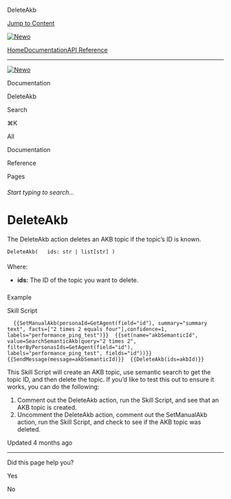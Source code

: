 DeleteAkb

[Jump to Content](#content)

[![Newo](https://files.readme.io/895bdeef8322f081f6d0f4507a17e414930dfddfddf1de452f458dc00698ca84-small-svgviewer-png-output_9.png)](/)

[Home](/)[Documentation](index.md)[API Reference](/reference)

* * *

[![Newo](https://files.readme.io/895bdeef8322f081f6d0f4507a17e414930dfddfddf1de452f458dc00698ca84-small-svgviewer-png-output_9.png)](/)

Documentation

DeleteAkb

Search

⌘K

All

Documentation

Reference

Pages

###### Start typing to search…

# DeleteAkb

The DeleteAkb action deletes an AKB topic if the topic’s ID is known.

`DeleteAkb(   ids: str | list[str] )`

#### 

Where:

[](#where)

*   **ids:** The ID of the topic you want to delete.

### 

Example

[](#example)

Skill Script

`   {{SetManualAkb(personaId=GetAgent(field="id"), summary="summary text", facts=["2 times 2 equals four"],confidence=1, labels="performance_ping_test")}}  {{set(name="akbSemanticId", value=SearchSemanticAkb(query="2 times 2", filterByPersonasIds=GetAgent(field="id"), labels="performance_ping_test", fields="id"))}}  {{SendMessage(message=akbSemanticId)}}  {{DeleteAkb(ids=akbId)}}   `

This Skill Script will create an AKB topic, use semantic search to get the topic ID, and then delete the topic. If you’d like to test this out to ensure it works, you can do the following:

1.  Comment out the DeleteAkb action, run the Skill Script, and see that an AKB topic is created.
2.  Uncomment the DeleteAkb action, comment out the SetManualAkb action, run the Skill Script, and check to see if the AKB topic was deleted.

Updated 4 months ago

* * *

Did this page help you?

Yes

No
